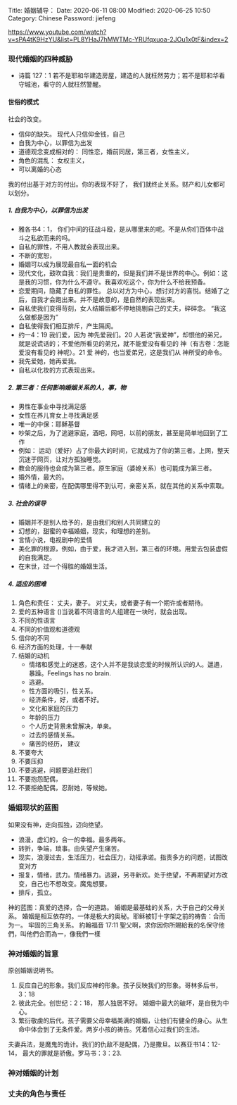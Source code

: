 Title: 婚姻辅导：
Date: 2020-06-11 08:00
Modified: 2020-06-25 10:50
Category: Chinese
Password: jiefeng

https://www.youtube.com/watch?v=sPA4tK9HzYU&list=PL8YHaJ7hMWTMc-YRUfqxuoa-2JOu1x0tF&index=2
### 现代婚姻的四种威胁
- 诗篇 127：1  若不是耶和华建造房屋，建造的人就枉然劳力；若不是耶和华看守城池，看守的人就枉然警醒。

#### 世俗的模式

社会的改变。
- 信仰的缺失。 现代人只信仰金钱，自己
- 自我为中心，以罪信为出发
- 道德观念变成相对的： 同性恋，婚前同居，第三者，女性主义，
- 角色的混乱： 女权主义，
- 可以离婚的心态

我的付出基于对方的付出。你的表现不好了， 我们就终止关系。财产和儿女都可以划分。

##### 1. 自我为中心，以罪信为出发

- 雅各书4：1， 你们中间的征战斗殴，是从哪里来的呢。不是从你们百体中战斗之私欲而来的吗。
- 自私的罪性，不用人教就会表现出来。
- 不断的宽恕，
- 婚姻可以成为展现最自私一面的机会
- 现代文化，鼓吹自我：我们是贵重的，但是我们并不是世界的中心。例如：这是我的习惯，你为什么不遵守。我喜欢吃这个，你为什么不给我预备。 
- 恋爱期间，隐藏了自私的罪性。 总以对方为中心，想讨对方的喜悦。结婚了之后，自我才会跑出来。并不是故意的，是自然的表现出来。
- 自私使我们变得苛刻，女人结婚后都不停地挑剔自己的丈夫，碎碎念。 “我这么做都是因为”
- 自私使得我们相互排斥，产生隔阂。
- 约一4：19 我们爱，因为 神先爱我们。20 人若说“我爱神”，却恨他的弟兄，就是说谎话的；不爱他所看见的弟兄，就不能爱没有看见的 神（有古卷：怎能爱没有看见的 神呢）。21 爱 神的，也当爱弟兄，这是我们从 神所受的命令。 
- 我先爱她，她再爱我。 
- 自私以化妆的方式表现出来。

##### 2. 第三者：任何影响婚姻关系的人，事，物
- 男性在事业中寻找满足感
- 女性在养儿育女上寻找满足感
- 唯一的中保：耶稣基督
- 吵架之后，为了逃避家庭，酒吧，网吧，以前的朋友，甚至是简单地回到了工作
- 例如： 运动（爱好）占了你最大的时间，它就成为了你的第三者。上网，整天沉迷于网页，让对方孤独睡觉。
- 教会的服侍也会成为第三者。原生家庭（婆媳关系）也可能成为第三者。
- 婚外情，最大的。
- 情绪上的亲密，在配偶哪里得不到认可，亲密关系，就在其他的关系中索取。

##### 3. 社会的误导
- 婚姻并不是别人给予的，是由我们和别人共同建立的
- 幻想的，甜蜜的幸福婚姻，现实，和理想的差别。
- 言情小说，电视剧中的爱情
- 美化罪的根源，例如，由于爱，我才进入到，第三者的环境。用爱去包装虚假的自我满足。
- 在末世，过一个得胜的婚姻生活。 

##### 4. 适应的困难
1. 角色和责任： 丈夫，妻子。 对丈夫，或者妻子有一个期许或者期待。
2. 爱的五种语言 ()当说着不同语言的人组建在一块时，就会出现。
3. 不同的性语言
4. 不同的价值观和道德观
5. 信仰的不同 
6. 经济方面的处理，十一奉献
7. 结婚的动机
	- 情绪和感觉上的迷惑，这个人并不是我谈恋爱的时候所认识的人。邋遢，暴躁。Feelings has no brain. 
	- 逃避。
	- 性方面的吸引，性关系。
	- 经济条件，好，或者不好。
	- 文化和家庭的压力
	- 年龄的压力 
	- 个人历史背景未曾解决，单亲。
	- 过去的感情关系。
	- 痛苦的经历，
建议
1. 不要夸大
2. 不要压抑
3. 不要逃避，问题要追赶我们
4. 不要抱怨配偶，
5. 不要拒绝配偶，忍耐她，等候她。

### 婚姻现状的蓝图

如果没有神，走向孤独，迈向绝望。
- 浪漫，虚幻的，合一的幸福。最多两年。
- 转折，争端，琐事。由失望产生痛苦。
- 现实，浪漫过去，生活压力，社会压力，动摇承诺。指责多方的问题，试图改变对方
- 报复，情绪，武力。情绪暴力。逃避，另寻新欢。处于绝望，不再期望对方改变，自己也不想改变。魔鬼想要。
- 排斥，孤立。

神的蓝图：真爱的选择，合一的道路。
婚姻是最基础的关系，大于自己的父母关系。
婚姻是相互依存的。一体是极大的奥秘。耶稣被钉十字架之前的祷告：合而为一。 牢固的三角关系。 約翰福音 17:11 聖父啊，求你因你所賜給我的名保守他們，叫他們合而為一，像我們一樣

### 神对婚姻的旨意

原创婚姻说明书。
1. 反应自己的形象。我们反应神的形象。孩子反映我们的形象。哥林多后书，3：18
2. 彼此完全。创世纪：2：18， 那人独居不好。 婚姻中最大的破坏，是自我为中心。
3. 繁衍敬虔的后代。孩子需要父母幸福美满的婚姻，让他们有健全的身心。从生命中体会到了无条件爱。两岁小孩的祷告。凭着信心过我们的生活。

夫妻兵法，是魔鬼的诡计。我们的仇敌不是配偶，乃是撒旦。以赛亚书14：12-14， 最大的罪就是骄傲。罗马书：3：23. 

### 神对婚姻的计划


### 丈夫的角色与责任
